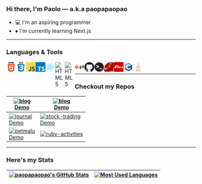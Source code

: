 ### Hi there, I'm Paolo — a.k.a paopapaopao

-   💻 I'm an aspiring programmer
-   ♦️ I'm currently learning Next.js

---

### Languages & Tools

<img align="left" alt="HTML5" width="26px" src="https://raw.githubusercontent.com/github/explore/80688e429a7d4ef2fca1e82350fe8e3517d3494d/topics/html/html.png"/>
<img align="left" alt="CSS3" width="26px" src="https://raw.githubusercontent.com/github/explore/80688e429a7d4ef2fca1e82350fe8e3517d3494d/topics/css/css.png"/>
<img align="left" alt="JavaScript" width="26px" src="https://raw.githubusercontent.com/github/explore/80688e429a7d4ef2fca1e82350fe8e3517d3494d/topics/javascript/javascript.png"/>
<img align="left" alt="HTML5" width="26px" src="https://raw.githubusercontent.com/github/explore/80688e429a7d4ef2fca1e82350fe8e3517d3494d/topics/typescript/typescript.png"/>
<img align="left" alt="HTML5" width="26px" src="https://raw.githubusercontent.com/github/explore/80688e429a7d4ef2fca1e82350fe8e3517d3494d/topics/react/react.png"/>
<img align="left" alt="HTML5" width="26px" src="https://camo.githubusercontent.com/c3635f27439ecdbf20e3cbf969c156f4040f10a0c8c836cf307d916dd8f806d4/68747470733a2f2f6173736574732e76657263656c2e636f6d2f696d6167652f75706c6f61642f76313636323133303535392f6e6578746a732f49636f6e5f6461726b5f6261636b67726f756e642e706e67"/>
<img align="left" alt="HTML5" width="26px" src="https://avatars.githubusercontent.com/u/17219288?s=48&v=4"/>

<img align="left" alt="Git" width="26px" src="https://raw.githubusercontent.com/github/explore/80688e429a7d4ef2fca1e82350fe8e3517d3494d/topics/git/git.png"/>
<img align="left" alt="GitHub" width="26px" src="https://raw.githubusercontent.com/github/explore/78df643247d429f6cc873026c0622819ad797942/topics/github/github.png"/>
<img align="left" alt="Terminal" width="26px" src="https://raw.githubusercontent.com/github/explore/80688e429a7d4ef2fca1e82350fe8e3517d3494d/topics/terminal/terminal.png"/>
<img align="left" alt="Ruby" width="26px" src="https://raw.githubusercontent.com/github/explore/80688e429a7d4ef2fca1e82350fe8e3517d3494d/topics/ruby/ruby.png"/>
<img align="left" alt="Rails" width="26px" src="https://raw.githubusercontent.com/github/explore/80688e429a7d4ef2fca1e82350fe8e3517d3494d/topics/rails/rails.png"/>
<img align="left" alt="C" width="26px" src="https://raw.githubusercontent.com/github/explore/80688e429a7d4ef2fca1e82350fe8e3517d3494d/topics/c/c.png"/>
<img align="left" alt="Java" width="26px" src="https://raw.githubusercontent.com/github/explore/80688e429a7d4ef2fca1e82350fe8e3517d3494d/topics/java/java.png"/>

<br>

---

### Checkout my Repos

| [![blog](https://github-readme-stats.vercel.app/api/pin?username=paopapaopao&repo=ts-react-nextjs-prisma&show_owner=true&theme=dark)](https://github.com/paopapaopao/ts-react-nextjs-prisma)<br> [Demo](https://ts-react-nextjs-prisma.vercel.app/) | [![blog](https://github-readme-stats.vercel.app/api/pin?username=paopapaopao&repo=blog&show_owner=true&theme=dark)](https://github.com/paopapaopao/blog)<br> [Demo](https://pao-blog.herokuapp.com) |
| --- | --- |
| [![journal](https://github-readme-stats.vercel.app/api/pin?username=paopapaopao&repo=journal&show_owner=true&theme=dark)](https://github.com/paopapaopao/journal)<br> [Demo](https://pao-journal.herokuapp.com) | [![stock-trading](https://github-readme-stats.vercel.app/api/pin?username=paopapaopao&repo=stock-trading&show_owner=true&theme=dark)](https://github.com/paopapaopao/stock-trading)<br> [Demo](https://pao-stock-trading.herokuapp.com) |
| [![petmalu](https://github-readme-stats.vercel.app/api/pin?username=paopapaopao&repo=petmalu&show_owner=true&theme=dark)](https://github.com/paopapaopao/petmalu)<br> [Demo](https://petmalu-app.herokuapp.com) | [![ruby-activities](https://github-readme-stats.vercel.app/api/pin?username=paopapaopao&repo=ruby-activities&show_owner=true&theme=dark)](https://github.com/paopapaopao/ruby-activities) |

---

### Here's my Stats

| [![paopapaopao's GitHub Stats](https://github-readme-stats.vercel.app/api?username=paopapaopao&count_private=true&show_icons=true&disable_animations=false&theme=github_dark)](https://github.com/paopapaopao/github-readme-stats) | [![Most Used Languages](https://github-readme-stats.vercel.app/api/top-langs/?username=paopapaopao&langs_count=10&layout=compact&card_width=445&theme=github_dark)](https://github.com/paopapaopao/github-readme-stats) |
| --- | --- |
